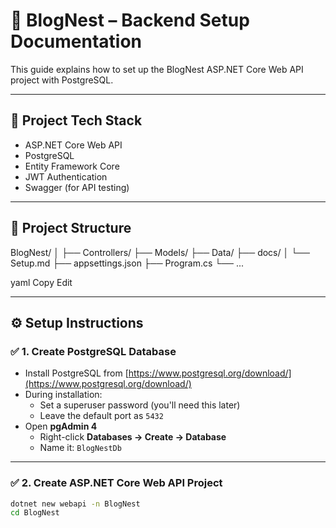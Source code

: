 # 📝 BlogNest – Backend Setup Documentation

This guide explains how to set up the BlogNest ASP.NET Core Web API project with PostgreSQL.

---

## 🚀 Project Tech Stack

- ASP.NET Core Web API
- PostgreSQL
- Entity Framework Core
- JWT Authentication
- Swagger (for API testing)

---

## 📁 Project Structure

BlogNest/
│
├── Controllers/
├── Models/
├── Data/
├── docs/
│ └── Setup.md
├── appsettings.json
├── Program.cs
└── ...

yaml
Copy
Edit

---

## ⚙️ Setup Instructions

### ✅ 1. Create PostgreSQL Database

- Install PostgreSQL from [https://www.postgresql.org/download/](https://www.postgresql.org/download/)
- During installation:
  - Set a superuser password (you'll need this later)
  - Leave the default port as `5432`
- Open **pgAdmin 4**
  - Right-click **Databases → Create → Database**
  - Name it: `BlogNestDb`

---

### ✅ 2. Create ASP.NET Core Web API Project

```bash
dotnet new webapi -n BlogNest
cd BlogNest